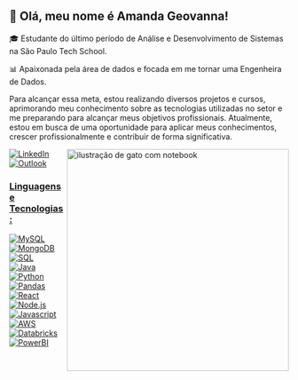 
## 💜 Olá, meu nome é Amanda Geovanna! 

🎓 Estudante do último período de Análise e Desenvolvimento de Sistemas na São Paulo Tech School. <br>

📊 Apaixonada pela área de dados e focada em me tornar uma Engenheira de Dados.<br>

Para alcançar essa meta, estou realizando diversos projetos e cursos, aprimorando meu conhecimento sobre as tecnologias utilizadas no setor e me preparando para alcançar meus objetivos profissionais. 
Atualmente, estou em busca de uma oportunidade para aplicar meus conhecimentos, crescer profissionalmente e contribuir de forma significativa.

<img src="https://i.ibb.co/0Vhwrrn5/Albedo-Base-XL-A-cute-and-whimsical-digital-illustration-of-a-C-3-removebg-preview-1.png" alt="ilustração de gato com notebook" min-width="400px" max-width="400px" width="400px" align="right">

 
</p>
<p align="left">
   <a href="https://www.linkedin.com/in/amandagbapt/" title="LinkedIn">
    <img src="https://img.shields.io/badge/LinkedIn-0077B5?style=for-the-badge&logo=linkedin&logoColor=white" alt="LinkedIn"/>
  </a>

 <a href="mailto:amandagbapt@outlook.com" title="Email">
    <img src="https://img.shields.io/badge/Microsoft_Outlook-0078D4?style=for-the-badge&logo=outlook&logoColor=white" alt="Outlook"/>
<p align="left"> 
<p align="left">
    <h3><strong>Linguagens e Tecnologias:</strong></h3>
  <div style="inline_block">
    <img alt="MySQL" src="https://img.shields.io/badge/MySQL-00000F?style=for-the-badge&logo=mysql&logoColor=white">
    <img alt="MongoDB" src="https://img.shields.io/badge/MongoDB-00000F?style=for-the-badge&logo=mongodb&logoColor=white">
    <img alt="SQL" src="https://img.shields.io/badge/SQL-00000F?style=for-the-badge&logo=sqlite&logoColor=white">
</div>

<div style="inline_block">
    <img alt="Java" src="https://img.shields.io/badge/Java-00000F?style=for-the-badge&logo=java&logoColor=white">
    <img alt="Python" src="https://img.shields.io/badge/Python-00000F?style=for-the-badge&logo=python&logoColor=white">
    <img alt="Pandas" src="https://img.shields.io/badge/Pandas-00000F?style=for-the-badge&logo=pandas&logoColor=white">
</div>

<div style="inline_block">
    <img alt="React" src="https://img.shields.io/badge/React-00000F?style=for-the-badge&logo=react&logoColor=white">
    <img alt="Node.js" src="https://img.shields.io/badge/Node.js-00000F?style=for-the-badge&logo=node.js&logoColor=white">
    <img alt="Javascript" src="https://img.shields.io/badge/JavaScript-00000F?style=for-the-badge&logo=javascript&logoColor=white">
</div>

<div style="inline_block">
<!--     <img alt="Docker" src="https://img.shields.io/badge/Docker-00000F?style=for-the-badge&logo=docker&logoColor=white">
    <img alt="Kubernetes" src="https://img.shields.io/badge/Kubernetes-00000F?style=for-the-badge&logo=kubernetes&logoColor=white">
    <img alt="Microsoft Azure" src="https://img.shields.io/badge/Microsoft Azure-00000F?style=for-the-badge&logo=microsoftazure&logoColor=white"> -->
    <img alt="AWS" src="https://img.shields.io/badge/AWS-00000F?style=for-the-badge&logo=Aws&logoColor=%23FFFFFF">
    <img alt="Databricks" src="https://img.shields.io/badge/Databricks-00000F?style=for-the-badge&logo=Databricks&logoColor=%23FFFFFF">
</div>
<div style="inline_block">
  <img alt="PowerBI" src="https://img.shields.io/badge/PowerBI-00000F?style=for-the-badge&logo=powerBI&logoColor=white">
</div>
</p>
</p>

